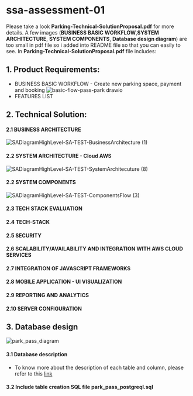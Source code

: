 # ssa-assessment-01
Please take a look **Parking-Technical-SolutionProposal.pdf** for more details. A few images (**BUSINESS BASIC WORKFLOW**,**SYSTEM ARCHITECTURE**, **SYSTEM COMPONENTS**, **Database design diagram**)  are too small in pdf file so i added into README file so that you can easily to see.
In **Parking-Technical-SolutionProposal.pdf** file includes:
## 1. Product Requirements:
   * BUSINESS BASIC WORKFLOW - Create new parking space, payment and booking
    ![basic-flow-pass-park drawio](https://github.com/haunx-vmodev/ssa-assessment-01/assets/35481632/09eee923-55b4-41d1-b8e5-b25813ec1d2a)
   * FEATURES LIST
## 2. Technical Solution:
#### 2.1 BUSINESS ARCHITECTURE
   ![SADiagramHighLevel-SA-TEST-BusinessArchitecture (1)](https://github.com/haunx-vmodev/ssa-assessment-01/assets/134993032/20c41a5e-cf52-4d3e-85e9-55bdca0e5a24)
#### 2.2 SYSTEM ARCHITECTURE - Cloud AWS
   ![SADiagramHighLevel-SA-TEST-SystemArchitecuture (8)](https://github.com/haunx-vmodev/ssa-assessment-01/assets/134993032/32aa7bd8-ccef-4e7e-9b59-e8b0a56d4bb4)
#### 2.2 SYSTEM COMPONENTS
  ![SADiagramHighLevel-SA-TEST-ComponentsFlow (3)](https://github.com/haunx-vmodev/ssa-assessment-01/assets/134993032/ec175e8d-0464-41d4-a1b6-9470417659cc)
#### 2.3 TECH STACK EVALUATION
#### 2.4 TECH-STACK
#### 2.5 SECURITY
#### 2.6 SCALABILITY/AVAILABILITY AND INTEGRATION WITH AWS CLOUD SERVICES
#### 2.7 INTEGRATION OF JAVASCRIPT FRAMEWORKS
#### 2.8 MOBILE APPLICATION - UI VISUALIZATION
#### 2.9 REPORTING AND ANALYTICS
#### 2.10 SERVER CONFIGURATION
## 3. Database design
![park_pass_diagram](https://github.com/haunx-vmodev/ssa-assessment-01/assets/35481632/54ada730-6ab2-4954-85a2-7e55dcd4e14a)
#### 3.1 Database description
* To know more about the description of each table and column, please refer to this [link](https://dbdiagram.io/d/64c07ea702bd1c4a5eb250ae)
#### 3.2 Include table creation SQL file park_pass_postgreql.sql

